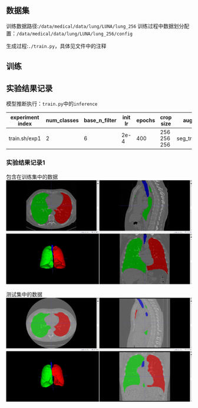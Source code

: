 ## 数据集

训练数据路径:`/data/medical/data/lung/LUNA/lung_256`
训练过程中数据划分配置：`/data/medical/data/lung/LUNA/lung_256/config`

生成过程:`./train.py`，具体见文件中的注释

## 训练

## 实验结果记录

模型推断执行：`train.py`中的`inference`

|experiment index|num_classes|base_n_filter|init lr|epochs|crop size|aug|init weights|train output|inference result|train mode|auto resize|
|-|-|-|-|-|-|-|-|-|-|-|-|
|train.sh/exp1|2|6|2e-4|400|256 256 256|seg_train|None|common_seg_epoch_91_train_0.024||model.eval()|True|

### 实验结果记录1

包含在训练集中的数据
![](./img/exp1/1.3.6.1.4.1.14519.5.2.1.6279.6001.640729228179368154416184318668.gif)

测试集中的数据
![](./img/exp1/1.3.6.1.4.1.14519.5.2.1.6279.6001.608029415915051219877530734559.gif)